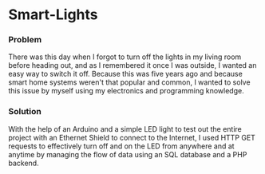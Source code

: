 # Smart-Lights

### Problem
There was this day when I forgot to turn off the lights in my living room before heading out, and as I remembered it once I was outside, I wanted an easy way to 
switch it off. Because this was five years ago and because smart home systems weren't that popular and common, I wanted to solve this issue by myself using my 
electronics and programming knowledge.

### Solution
With the help of an Arduino and a simple LED light to test out the entire project with an Ethernet Shield to connect to the Internet, I used HTTP GET requests to 
effectively turn off and on the LED from anywhere and at anytime by managing the flow of data using an SQL database and a PHP backend. 
